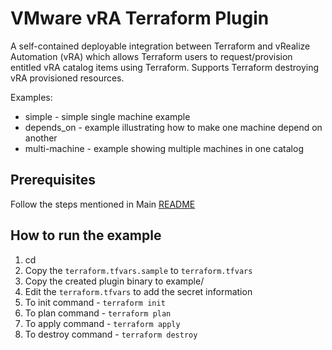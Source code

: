 # VMware vRA Terraform Plugin

A self-contained deployable integration between Terraform and vRealize Automation (vRA) which allows Terraform users to request/provision entitled vRA catalog items using Terraform. Supports Terraform destroying vRA provisioned resources.

Examples:
- simple - simple single machine example
- depends_on - example illustrating how to make one machine depend on another
- multi-machine - example showing multiple machines in one catalog


## Prerequisites

Follow the steps mentioned in Main [README](../README.md)

## How to run the example
1. cd <example directory>
2. Copy the `terraform.tfvars.sample` to `terraform.tfvars`
3. Copy the created plugin binary to example/
4. Edit the `terraform.tfvars` to add the secret information
5. To init command -  `terraform init`
6. To plan command - `terraform plan`
7. To apply command - `terraform apply`
8. To destroy command - `terraform destroy`
